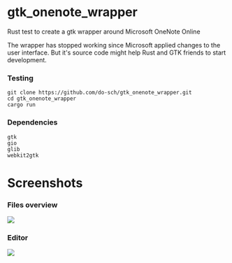 # gtk_onenote_wrapper
Rust test to create a gtk wrapper around Microsoft OneNote Online

The wrapper has stopped working since Microsoft applied changes to the user interface.
But it's source code might help Rust and GTK friends to start development.

### Testing
```
git clone https://github.com/do-sch/gtk_onenote_wrapper.git
cd gtk_onenote_wrapper
cargo run
```

### Dependencies
```
gtk
gio
glib
webkit2gtk
```

# Screenshots
### Files overview
![](screenshots/files.png)

### Editor
![](screenshots/editor.png)
